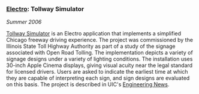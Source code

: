 ### [Electro][]: Tollway Simulator

*Summer 2006*

[Tollway Simulator][tollway] is an Electro application that implements a simplified Chicago freeway driving experience. The project was commissioned by the Illinois State Toll Highway Authority as part of a study of the signage associated with Open Road Tolling. The implementation depicts a variety of signage designs under a variety of lighting conditions. The installation uses 30-inch Apple Cinema displays, giving visual acuity near the legal standard for licensed drivers. Users are asked to indicate the earliest time at which they are capable of interpreting each sign, and sign designs are evaluated on this basis. The project is described in UIC's [Engineering News][en].

[electro]: code.html#electro
[tollway]: http://www.evl.uic.edu/core.php?mod=4&amp;type=1&amp;indi=318
[en]:      http://www.uic.edu/depts/enga/en-magazine/pdf/EN_07_Winter.pdf
